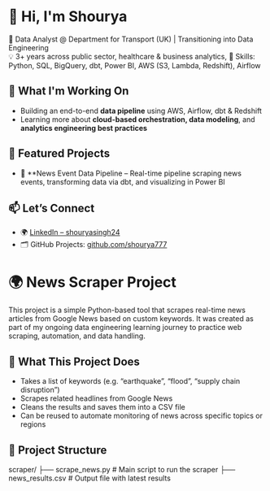 # 👋 Hi, I'm Shourya

🎯 Data Analyst @ Department for Transport (UK) | Transitioning into Data Engineering  
💡 3+ years across public sector, healthcare & business analytics,
🧰 Skills: Python, SQL, BigQuery, dbt, Power BI, AWS (S3, Lambda, Redshift), Airflow

## 🚀 What I'm Working On
- Building an end-to-end **data pipeline** using AWS, Airflow, dbt & Redshift
- Learning more about **cloud-based orchestration, data modeling**, and **analytics engineering best practices**

## 📌 Featured Projects
- 🔄 **News Event Data Pipeline – Real-time pipeline scraping news events, transforming data via dbt, and visualizing in Power BI  

## 📫 Let’s Connect
- 🌍 [LinkedIn – shouryasingh24](https://www.linkedin.com/in/shouryasingh24/)
- 🗂 GitHub Projects: [github.com/shourya777](https://github.com/shourya777)

# 🌍 News Scraper Project

This project is a simple Python-based tool that scrapes real-time news articles from Google News based on custom keywords. It was created as part of my ongoing data engineering learning journey to practice web scraping, automation, and data handling.

## 🔧 What This Project Does

- Takes a list of keywords (e.g. “earthquake”, “flood”, “supply chain disruption”)
- Scrapes related headlines from Google News
- Cleans the results and saves them into a CSV file
- Can be reused to automate monitoring of news across specific topics or regions

## 📁 Project Structure

scraper/
├── scrape_news.py # Main script to run the scraper
├── news_results.csv # Output file with latest results